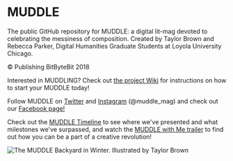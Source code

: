 # MUDDLE
The public GitHub repository for MUDDLE: a digital lit-mag devoted to celebrating the messiness of composition. 
Created by Taylor Brown and Rebecca Parker, Digital Humanities Graduate Students at Loyola University Chicago. 

© Publishing BitByteBit 2018 

Interested in MUDDLING? Check out [the project Wiki](https://github.com/taylorcate/MUDDLE/wiki) for instructions on how to start your MUDDLE today!

Follow MUDDLE on [Twitter](https://twitter.com/muddle_mag) and [Instagram](https://www.instagram.com/muddle_mag/) (@muddle_mag) and check out our [Facebook page!](https://www.facebook.com/muddlemag/)

Check out the [MUDDLE Timeline](https://github.com/taylorcate/MUDDLE/wiki) to see where we've presented and what milestones we've surpassed, and watch the [MUDDLE with Me trailer](https://www.youtube.com/watch?v=k2xZ_uYxlI4) to find out how you can be a part of a creative revolution! 

![The MUDDLE Backyard in Winter. Illustrated by Taylor Brown](https://github.com/taylorcate/MUDDLE/blob/master/PromotionalMaterials/InHouse/Farmhouse/Backyard_Winter2018.png)
